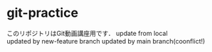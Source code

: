 # git-practice
このリポジトリはGit動画講座用です．
update from local  
updated by new-feature branch
updated by main branch(coonflict!)